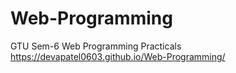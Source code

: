 # Web-Programming
GTU Sem-6 Web Programming Practicals
https://devapatel0603.github.io/Web-Programming/
